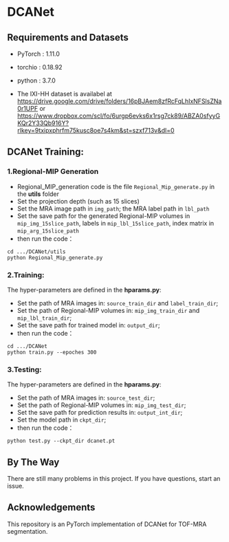 # DCANet

## Requirements and Datasets
* PyTorch : 1.11.0
* torchio : 0.18.92
* python : 3.7.0

* The IXI-HH dataset is availabel at https://drive.google.com/drive/folders/16pBJAem8zfRcFqLhIxNFSlsZNa0r1UPF or https://www.dropbox.com/scl/fo/6urgp6evks6x1rsg7ck89/ABZA0sfyyGKQr2Y33Qb916Y?rlkey=9txipxphrfm75kusc8oe7s4km&st=szxf713v&dl=0

## DCANet Training:
### 1.Regional-MIP Generation
* Regional_MIP_generation code is the file `Regional_Mip_generate.py` in the **utils** folder
* Set the projection depth (such as 15 slices)
* Set the MRA image path in `img_path`; the MRA label path in `lbl_path`
* Set the save path for the generated Regional-MIP volumes in `mip_img_15slice_path`, labels in `mip_lbl_15slice_path`, index matrix in `mip_arg_15slice_path`
* then run the code：
```
cd .../DCANet/utils
python Regional_Mip_generate.py
```

### 2.Training:
The hyper-parameters are defined in the **hparams.py**:
* Set the path of MRA images in: `source_train_dir` and `label_train_dir`;
* Set the path of Regional-MIP volumes in: `mip_img_train_dir` and `mip_lbl_train_dir`;
* Set the save path for trained model in: `output_dir`;
* then run the code：
```
cd .../DCANet
python train.py --epoches 300
```
### 3.Testing:
The hyper-parameters are defined in the **hparams.py**:
* Set the path of MRA images in: `source_test_dir`;
* Set the path of Regional-MIP volumes in: `mip_img_test_dir`;
* Set the save path for prediction results in: `output_int_dir`;
* Set the model path in `ckpt_dir`;
* then run the code：
```
python test.py --ckpt_dir dcanet.pt
```

## By The Way
There are still many problems in this project. If you have questions, start an issue.

## Acknowledgements
This repository is an PyTorch implementation of DCANet for TOF-MRA segmentation.
